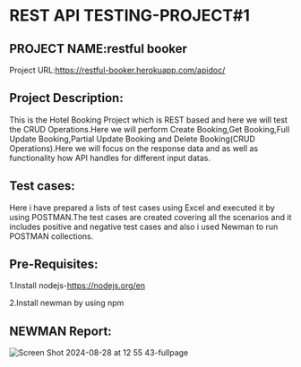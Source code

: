 # REST API TESTING-PROJECT#1

## PROJECT NAME:restful booker

Project URL:https://restful-booker.herokuapp.com/apidoc/
## Project Description:
This is the Hotel Booking Project which is REST based and here we will test the CRUD Operations.Here we will perform Create Booking,Get Booking,Full Update Booking,Partial Update Booking and Delete Booking(CRUD Operations).Here we will focus on the response data and as well as functionality how API handles for different input datas.

## Test cases:
Here i have prepared a lists of test cases using Excel and executed it by using POSTMAN.The test cases are created covering all the scenarios and it includes positive and negative test cases and also i used Newman to run POSTMAN collections.

## Pre-Requisites:

1.Install nodejs-https://nodejs.org/en

2.Install newman by using npm

## NEWMAN Report:
![Screen Shot 2024-08-28 at 12 55 43-fullpage](https://github.com/user-attachments/assets/84d43f43-09d7-4517-9df0-1e917c322391)




